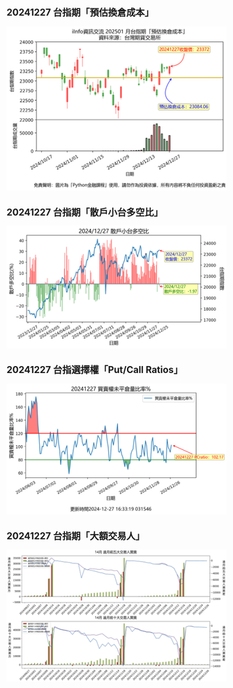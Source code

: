 ## 20241227 台指期「預估換倉成本」
![](images/txfcost.png)

## 20241227 台指期「散戶小台多空比」
![](images/bbiri.png)

## 20241227 台指選擇權「Put/Call Ratios」
![](images/pcratio.png)

## 20241227 台指期「大額交易人」
![](images/blocktrade.png)

